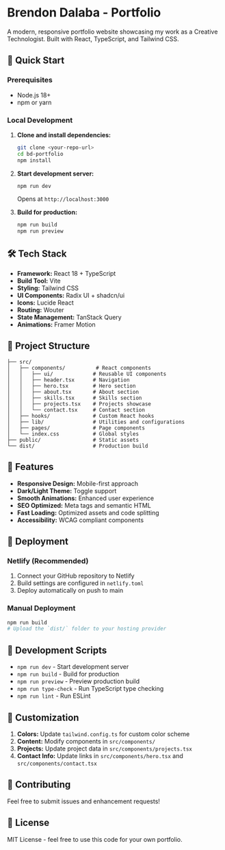 # Brendon Dalaba - Portfolio

A modern, responsive portfolio website showcasing my work as a Creative Technologist. Built with React, TypeScript, and Tailwind CSS.

## 🚀 Quick Start

### Prerequisites
- Node.js 18+ 
- npm or yarn

### Local Development

1. **Clone and install dependencies:**
   ```bash
   git clone <your-repo-url>
   cd bd-portfolio
   npm install
   ```

2. **Start development server:**
   ```bash
   npm run dev
   ```
   Opens at `http://localhost:3000`

3. **Build for production:**
   ```bash
   npm run build
   npm run preview
   ```

## 🛠️ Tech Stack

- **Framework:** React 18 + TypeScript
- **Build Tool:** Vite
- **Styling:** Tailwind CSS
- **UI Components:** Radix UI + shadcn/ui
- **Icons:** Lucide React
- **Routing:** Wouter
- **State Management:** TanStack Query
- **Animations:** Framer Motion

## 📁 Project Structure

```
├── src/
│   ├── components/          # React components
│   │   ├── ui/             # Reusable UI components
│   │   ├── header.tsx      # Navigation
│   │   ├── hero.tsx        # Hero section
│   │   ├── about.tsx       # About section
│   │   ├── skills.tsx      # Skills section
│   │   ├── projects.tsx    # Projects showcase
│   │   └── contact.tsx     # Contact section
│   ├── hooks/              # Custom React hooks
│   ├── lib/                # Utilities and configurations
│   ├── pages/              # Page components
│   └── index.css           # Global styles
├── public/                 # Static assets
└── dist/                   # Production build
```

## 🎨 Features

- **Responsive Design:** Mobile-first approach
- **Dark/Light Theme:** Toggle support
- **Smooth Animations:** Enhanced user experience
- **SEO Optimized:** Meta tags and semantic HTML
- **Fast Loading:** Optimized assets and code splitting
- **Accessibility:** WCAG compliant components

## 🚢 Deployment

### Netlify (Recommended)
1. Connect your GitHub repository to Netlify
2. Build settings are configured in `netlify.toml`
3. Deploy automatically on push to main

### Manual Deployment
```bash
npm run build
# Upload the `dist/` folder to your hosting provider
```

## 🔧 Development Scripts

- `npm run dev` - Start development server
- `npm run build` - Build for production
- `npm run preview` - Preview production build
- `npm run type-check` - Run TypeScript type checking
- `npm run lint` - Run ESLint

## 🎯 Customization

1. **Colors:** Update `tailwind.config.ts` for custom color scheme
2. **Content:** Modify components in `src/components/` 
3. **Projects:** Update project data in `src/components/projects.tsx`
4. **Contact Info:** Update links in `src/components/hero.tsx` and `src/components/contact.tsx`

## 🤝 Contributing

Feel free to submit issues and enhancement requests!

## 📄 License

MIT License - feel free to use this code for your own portfolio.